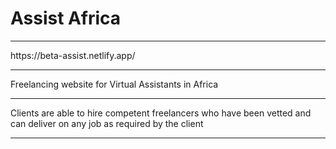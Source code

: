 # Assist Africa

<hr />
https://beta-assist.netlify.app/

<hr />

Freelancing website for Virtual Assistants in Africa

<hr />

Clients are able to hire competent freelancers who have been vetted and can deliver on any job as required by the client

<hr />